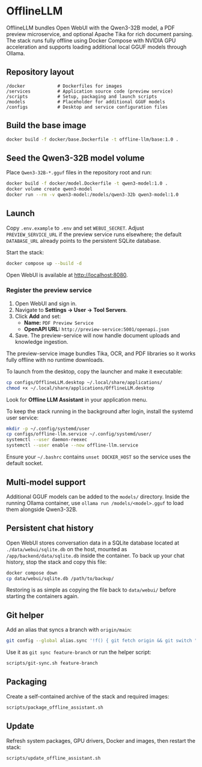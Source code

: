 # OfflineLLM

OfflineLLM bundles Open WebUI with the Qwen3-32B model, a PDF preview microservice, and optional Apache Tika for rich document parsing.  The stack runs fully offline using Docker Compose with NVIDIA GPU acceleration and supports loading additional local GGUF models through Ollama.

## Repository layout

```
/docker            # Dockerfiles for images
/services          # Application source code (preview service)
/scripts           # Setup, packaging and launch scripts
/models            # Placeholder for additional GGUF models
/configs           # Desktop and service configuration files
```

## Build the base image

```bash
docker build -f docker/base.Dockerfile -t offline-llm/base:1.0 .
```

## Seed the Qwen3-32B model volume

Place `Qwen3-32B-*.gguf` files in the repository root and run:

```bash
docker build -f docker/model.Dockerfile -t qwen3-model:1.0 .
docker volume create qwen3-model
docker run --rm -v qwen3-model:/models/qwen3-32b qwen3-model:1.0
```

## Launch

Copy `.env.example` to `.env` and set `WEBUI_SECRET`. Adjust `PREVIEW_SERVICE_URL` if the preview service runs elsewhere; the default `DATABASE_URL` already points to the persistent SQLite database.

Start the stack:

```bash
docker compose up --build -d
```

Open WebUI is available at [http://localhost:8080](http://localhost:8080).

### Register the preview service

1. Open WebUI and sign in.
2. Navigate to **Settings → User → Tool Servers**.
3. Click **Add** and set:
   - **Name:** `PDF Preview Service`
   - **OpenAPI URL:** `http://preview-service:5001/openapi.json`
4. Save. The preview-service will now handle document uploads and knowledge ingestion.

The preview-service image bundles Tika, OCR, and PDF libraries so it works fully offline with no runtime downloads.

To launch from the desktop, copy the launcher and make it executable:

```bash
cp configs/OfflineLLM.desktop ~/.local/share/applications/
chmod +x ~/.local/share/applications/OfflineLLM.desktop
```

Look for **Offline LLM Assistant** in your application menu.

To keep the stack running in the background after login, install the systemd user service:

```bash
mkdir -p ~/.config/systemd/user
cp configs/offline-llm.service ~/.config/systemd/user/
systemctl --user daemon-reexec
systemctl --user enable --now offline-llm.service
```

Ensure your `~/.bashrc` contains `unset DOCKER_HOST` so the service uses the default socket.

## Multi‑model support

Additional GGUF models can be added to the `models/` directory.  Inside the running Ollama container, use `ollama run /models/<model>.gguf` to load them alongside Qwen3-32B.

## Persistent chat history

Open WebUI stores conversation data in a SQLite database located at `./data/webui/sqlite.db` on the host, mounted as `/app/backend/data/sqlite.db` inside the container.  To back up your chat history, stop the stack and copy this file:

```bash
docker compose down
cp data/webui/sqlite.db /path/to/backup/
```

Restoring is as simple as copying the file back to `data/webui/` before starting the containers again.

## Git helper

Add an alias that syncs a branch with `origin/main`:

```bash
git config --global alias.sync '!f() { git fetch origin && git switch "$1" && git rebase origin/main && git push origin "$1"; }; f'
```

Use it as `git sync feature-branch` or run the helper script:

```bash
scripts/git-sync.sh feature-branch
```

## Packaging

Create a self-contained archive of the stack and required images:

```bash
scripts/package_offline_assistant.sh
```

## Update

Refresh system packages, GPU drivers, Docker and images, then restart the stack:

```bash
scripts/update_offline_assistant.sh
```
